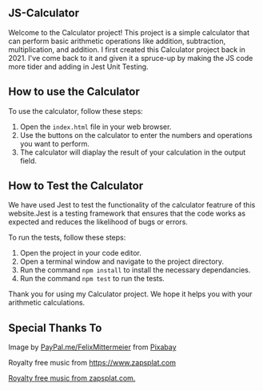 ## JS-Calculator

Welcome to the Calculator project! 
This project is a simple calculator that can perform basic arithmetic operations like addition, subtraction, multiplication, and addition. 
I first created this Calculator project back in 2021. I've come back to it and given it a spruce-up by making the JS code more tider and adding in Jest Unit Testing. 

## How to use the Calculator

To use the calculator, follow these steps:

1. Open the `index.html` file in your web browser. 
2. Use the buttons on the calculator to enter the numbers and operations you want to perform. 
3. The calculator will diaplay the result of your calculation in the output field. 

## How to Test the Calculator

We have used Jest to test the functionality of the calculator featrure of this website.Jest is a testing framework that ensures that the code works as expected and reduces the likelihood of bugs or errors. 

To run the tests, follow these steps: 

1. Open the project in your code editor. 
2. Open a terminal window and navigate to the project directory. 
3. Run the command `npm install` to install the necessary dependancies. 
4. Run the command `npm test` to run the tests. 

Thank you for using my Calculator project. We hope it helps you with your arithmetic calculations. 


## Special Thanks To 

Image by <a href="https://pixabay.com/users/felixmittermeier-4397258/?utm_source=link-attribution&amp;utm_medium=referral&amp;utm_campaign=image&amp;utm_content=2695569">PayPal.me/FelixMittermeier</a> from <a href="https://pixabay.com//?utm_source=link-attribution&amp;utm_medium=referral&amp;utm_campaign=image&amp;utm_content=2695569">Pixabay</a> 

Royalty free music from https://www.zapsplat.com

<a href=”https://www.zapsplat.com”>Royalty free music from zapsplat.com.</a>
